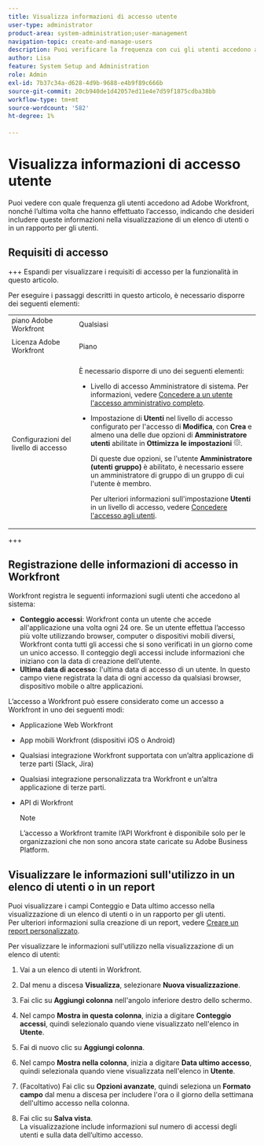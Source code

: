 ```yaml
---
title: Visualizza informazioni di accesso utente
user-type: administrator
product-area: system-administration;user-management
navigation-topic: create-and-manage-users
description: Puoi verificare la frequenza con cui gli utenti accedono a Workfront, nonché l’ultima volta che hanno effettuato l’accesso, indicando che desideri includere queste informazioni nella visualizzazione di un elenco di utenti o in un rapporto per gli utenti.
author: Lisa
feature: System Setup and Administration
role: Admin
exl-id: 7b37c34a-d628-4d9b-9688-e4b9f89c666b
source-git-commit: 20cb940de1d42057ed11e4e7d59f1875cdba38bb
workflow-type: tm+mt
source-wordcount: '582'
ht-degree: 1%

---
```


# Visualizza informazioni di accesso utente

Puoi vedere con quale frequenza gli utenti accedono ad Adobe Workfront, nonché l’ultima volta che hanno effettuato l’accesso, indicando che desideri includere queste informazioni nella visualizzazione di un elenco di utenti o in un rapporto per gli utenti.

## Requisiti di accesso

+++ Espandi per visualizzare i requisiti di accesso per la funzionalità in questo articolo.

Per eseguire i passaggi descritti in questo articolo, è necessario disporre dei seguenti elementi:

<table style="table-layout:auto"> 
 <col> 
 <col> 
 <tbody> 
  <tr> 
   <td role="rowheader">piano Adobe Workfront</td> 
   <td>Qualsiasi</td> 
  </tr> 
  <tr> 
   <td role="rowheader">Licenza Adobe Workfront</td> 
   <td> <p>Piano </p>   </td> 
  </tr> 
  <tr> 
   <td role="rowheader">Configurazioni del livello di accesso</td> 
   <td> <p>È necessario disporre di uno dei seguenti elementi:</p> 
    <ul> 
     <li> <p>Livello di accesso Amministratore di sistema. Per informazioni, vedere <a href="../../../administration-and-setup/add-users/configure-and-grant-access/grant-a-user-full-administrative-access.md" class="MCXref xref">Concedere a un utente l'accesso amministrativo completo</a>. </p> </li> 
     <li> <p>Impostazione di <b>Utenti</b> nel livello di accesso configurato per l'accesso di <b>Modifica</b>, con <b>Crea</b> e almeno una delle due opzioni di <b>Amministratore utenti</b> abilitate in <b>Ottimizza le impostazioni</b> <img src="assets/gear-icon-in-access-levels.png">. </p> <p>Di queste due opzioni, se l'utente <b>Amministratore (utenti gruppo)</b> è abilitato, è necessario essere un amministratore di gruppo di un gruppo di cui l'utente è membro.</p> <p>Per ulteriori informazioni sull'impostazione <b>Utenti</b> in un livello di accesso, vedere <a href="../../../administration-and-setup/add-users/configure-and-grant-access/grant-access-other-users.md" class="MCXref xref">Concedere l'accesso agli utenti</a>.</p> </li> 
    </ul> </td> 
  </tr> 
 </tbody> 
</table>

+++

## Registrazione delle informazioni di accesso in Workfront

Workfront registra le seguenti informazioni sugli utenti che accedono al sistema:

* **Conteggio accessi**: Workfront conta un utente che accede all&#39;applicazione una volta ogni 24 ore. Se un utente effettua l’accesso più volte utilizzando browser, computer o dispositivi mobili diversi, Workfront conta tutti gli accessi che si sono verificati in un giorno come un unico accesso. Il conteggio degli accessi include informazioni che iniziano con la data di creazione dell’utente.
* **Ultima data di accesso**: l&#39;ultima data di accesso di un utente. In questo campo viene registrata la data di ogni accesso da qualsiasi browser, dispositivo mobile o altre applicazioni.

L’accesso a Workfront può essere considerato come un accesso a Workfront in uno dei seguenti modi:

* Applicazione Web Workfront
* App mobili Workfront (dispositivi iOS o Android)
* Qualsiasi integrazione Workfront supportata con un’altra applicazione di terze parti (Slack, Jira)
* Qualsiasi integrazione personalizzata tra Workfront e un’altra applicazione di terze parti.
* API di Workfront

  >[!NOTE]
  >
  >L’accesso a Workfront tramite l’API Workfront è disponibile solo per le organizzazioni che non sono ancora state caricate su Adobe Business Platform.

## Visualizzare le informazioni sull&#39;utilizzo in un elenco di utenti o in un report

Puoi visualizzare i campi Conteggio e Data ultimo accesso nella visualizzazione di un elenco di utenti o in un rapporto per gli utenti.\
Per ulteriori informazioni sulla creazione di un report, vedere [Creare un report personalizzato](../../../reports-and-dashboards/reports/creating-and-managing-reports/create-custom-report.md).

Per visualizzare le informazioni sull&#39;utilizzo nella visualizzazione di un elenco di utenti:

1. Vai a un elenco di utenti in Workfront.
1. Dal menu a discesa **Visualizza**, selezionare **Nuova visualizzazione**.

1. Fai clic su **Aggiungi colonna** nell&#39;angolo inferiore destro dello schermo.
1. Nel campo **Mostra in questa colonna**, inizia a digitare **Conteggio accessi**, quindi selezionalo quando viene visualizzato nell&#39;elenco in **Utente**.

1. Fai di nuovo clic su **Aggiungi colonna**.
1. Nel campo **Mostra nella colonna**, inizia a digitare **Data ultimo accesso**, quindi selezionala quando viene visualizzata nell&#39;elenco in **Utente**.

1. (Facoltativo) Fai clic su **Opzioni avanzate**, quindi seleziona un **Formato campo** dal menu a discesa per includere l&#39;ora o il giorno della settimana dell&#39;ultimo accesso nella colonna.

1. Fai clic su **Salva vista**.\
   La visualizzazione include informazioni sul numero di accessi degli utenti e sulla data dell’ultimo accesso.
